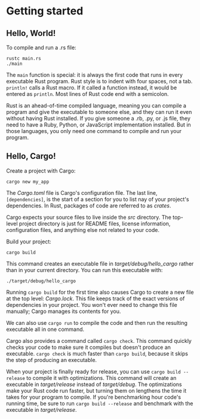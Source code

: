 # Getting started

## Hello, World!

To compile and run a .rs file:
```
rustc main.rs
./main
```
The `main` function is special: it is always the first code that runs in every executable Rust program.
Rust style is to indent with four spaces, not a tab.
`println!` calls a Rust macro. If it called a function instead, it would be entered as `println`.
Most lines of Rust code end with a semicolon.

Rust is an ahead-of-time compiled language, meaning you can compile a program and give the executable to someone else, 
and they can run it even without having Rust installed.
If you give someone a .rb, .py, or .js file, they need to have a Ruby, Python, or JavaScript implementation installed.
But in those languages, you only need one command to compile and run your program.

## Hello, Cargo!

Create a project with Cargo:
```
cargo new my_app
```

The *Cargo.toml* file is Cargo's configuration file.
The last line, `[dependencies]`, is the start of a section for you to list nay of your project's dependencies.
In Rust, packages of code are referred to as *crates*.

Cargo expects your source files to live inside the *src* directory.
The top-level project directory is just for README files, license information, configuration files, and anything else not related to your code.

Build your project:
```
cargo build
```
This command creates an executable file in *target/debug/hello_cargo* rather than in your current directory.
You can run this executable with:
```
./target/debug/hello_cargo
```

Running `cargo build` for the first time also causes Cargo to create a new file at the top level: *Cargo.lock*.
This file keeps track of the exact versions of dependencies in your project.
You won't ever need to change this file manually; Cargo manages its contents for you.

We can also use `cargo run` to compile the code and then run the resulting executable all in one command.

Cargo also provides a command called `cargo check`.
This command quickly checks your code to make sure it compiles but doesn't produce an executable.
`cargo check` is much faster than `cargo build`, because it skips the step of producing an executable.

When your project is finally ready for release, you can use `cargo build --release` to compile it with optimizations.
This command will create an executable in *target/release* instead of *target/debug*.
The optimizations make your Rust code run faster, but turning them on lengthens the time it takes for your program to compile.
If you're benchmarking hour code's running time, be sure to run `cargo build --release` and benchmark with the executable in *target/release*.

